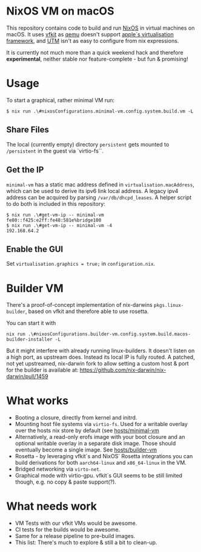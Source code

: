 # NixOS VM on macOS

This repository contains code to build and run [NixOS](https://nixos.org) in virtual machines on macOS. It uses [vfkit](https://github.com/crc-org/vfkit) as [qemu](https://www.qemu.org/) doesn't support [apple´s virtualisation framework](https://developer.apple.com/documentation/virtualization), and [UTM](https://mac.getutm.app/) isn't as easy to configure from nix expressions.

It is currently not much more than a quick weekend hack and therefore **experimental**, neither stable nor feature-complete - but fun & promising!

# Usage

To start a graphical, rather minimal VM run:

``` shellsession
$ nix run .\#nixosConfigurations.minimal-vm.config.system.build.vm -L
```

## Share Files

The local (currently empty) directory `persistent` gets mounted to `/persistent` in the guest via `virtio-fs``.

## Get the IP

`minimal-vm` has a static mac address defined in `virtualisation.macAddress`, which can be used to derive its ipv6 link local address. A legacy ipv4 address can be acquired by
parsing `/var/db/dhcpd_leases`. A helper script to do both is included in this repository:

``` shellsession
$ nix run .\#get-vm-ip -- minimal-vm
fe80::f425:e2ff:fe48:581e%bridge100
$ nix run .\#get-vm-ip -- minimal-vm -4
192.168.64.2
```

## Enable the GUI

Set `virtualisation.graphics = true;` in `configuration.nix`.

# Builder VM

There's a proof-of-concept implementation of nix-darwins `pkgs.linux-builder`, based on vfkit and therefore able to use rosetta.

You can start it with

``` shellsession
nix run .\#nixosConfigurations.builder-vm.config.system.build.macos-builder-installer -L
```

But it might interfere with already running linux-builders. It doesn't listen on
a high port, as upstream does. Instead its local IP is fully routed.
A patched, not yet upstreamed, nix-darwin fork to allow setting a custom host & port for the builder is available at:
https://github.com/nix-darwin/nix-darwin/pull/1459


# What works

* Booting a closure, directly from kernel and initrd.
* Mounting host file systems
  via `virtio-fs`. Used for a writable overlay over the hosts nix store by default
  (see [hosts/minimal-vm](./hosts/minimal-vm)
* Alternatively, a read-only erofs image with your boot closure and an optional
  writable overlay in a separate disk image. Those should eventually become a single image. See [hosts/builder-vm](./hosts/builder-vm)
* Rosetta - by leveraging vfkit´s and NixOS´ Rosetta integrations you can build derivations for both `aarch64-linux` and `x86_64-linux` in the VM.
* Bridged networking via `virto-net`.
* Graphical mode with virtio-gpu. vfkit´s GUI seems to be still limited though, e.g.
  no copy & paste support(?).

# What needs work

* VM Tests with our vfkit VMs would be awesome.
* CI tests for the builds would be awesome.
* Same for a release pipeline to pre-build images.
* This list: There's much to explore & still a bit to clean-up.
